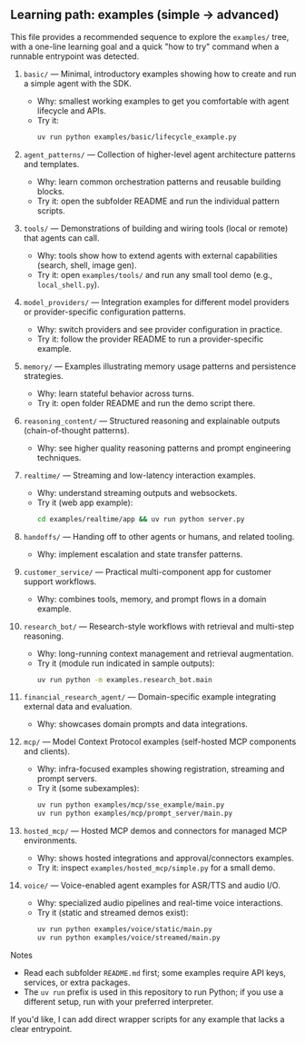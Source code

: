## Learning path: examples (simple → advanced)

This file provides a recommended sequence to explore the `examples/` tree, with a one-line learning goal and a quick "how to try" command when a runnable entrypoint was detected.

1. `basic/` — Minimal, introductory examples showing how to create and run a simple agent with the SDK.
   - Why: smallest working examples to get you comfortable with agent lifecycle and APIs.
   - Try it:
     ```bash
     uv run python examples/basic/lifecycle_example.py
     ```

2. `agent_patterns/` — Collection of higher-level agent architecture patterns and templates.
   - Why: learn common orchestration patterns and reusable building blocks.
   - Try it: open the subfolder README and run the individual pattern scripts.

3. `tools/` — Demonstrations of building and wiring tools (local or remote) that agents can call.
   - Why: tools show how to extend agents with external capabilities (search, shell, image gen).
   - Try it: open `examples/tools/` and run any small tool demo (e.g., `local_shell.py`).

4. `model_providers/` — Integration examples for different model providers or provider-specific configuration patterns.
   - Why: switch providers and see provider configuration in practice.
   - Try it: follow the provider README to run a provider-specific example.

5. `memory/` — Examples illustrating memory usage patterns and persistence strategies.
   - Why: learn stateful behavior across turns.
   - Try it: open folder README and run the demo script there.

6. `reasoning_content/` — Structured reasoning and explainable outputs (chain-of-thought patterns).
   - Why: see higher quality reasoning patterns and prompt engineering techniques.

7. `realtime/` — Streaming and low-latency interaction examples.
   - Why: understand streaming outputs and websockets.
   - Try it (web app example):
     ```bash
     cd examples/realtime/app && uv run python server.py
     ```

8. `handoffs/` — Handing off to other agents or humans, and related tooling.
   - Why: implement escalation and state transfer patterns.

9. `customer_service/` — Practical multi-component app for customer support workflows.
   - Why: combines tools, memory, and prompt flows in a domain example.

10. `research_bot/` — Research-style workflows with retrieval and multi-step reasoning.
    - Why: long-running context management and retrieval augmentation.
    - Try it (module run indicated in sample outputs):
      ```bash
      uv run python -m examples.research_bot.main
      ```

11. `financial_research_agent/` — Domain-specific example integrating external data and evaluation.
    - Why: showcases domain prompts and data integrations.

12. `mcp/` — Model Context Protocol examples (self-hosted MCP components and clients).
    - Why: infra-focused examples showing registration, streaming and prompt servers.
    - Try it (some subexamples):
      ```bash
      uv run python examples/mcp/sse_example/main.py
      uv run python examples/mcp/prompt_server/main.py
      ```

13. `hosted_mcp/` — Hosted MCP demos and connectors for managed MCP environments.
    - Why: shows hosted integrations and approval/connectors examples.
    - Try it: inspect `examples/hosted_mcp/simple.py` for a small demo.

14. `voice/` — Voice-enabled agent examples for ASR/TTS and audio I/O.
    - Why: specialized audio pipelines and real-time voice interactions.
    - Try it (static and streamed demos exist):
      ```bash
      uv run python examples/voice/static/main.py
      uv run python examples/voice/streamed/main.py
      ```

Notes
- Read each subfolder `README.md` first; some examples require API keys, services, or extra packages.
- The `uv run` prefix is used in this repository to run Python; if you use a different setup, run with your preferred interpreter.

If you'd like, I can add direct wrapper scripts for any example that lacks a clear entrypoint.

